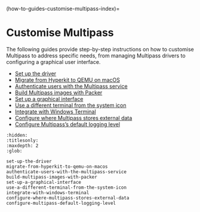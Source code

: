 (how-to-guides-customise-multipass-index)=
# Customise Multipass

The following guides provide step-by-step instructions on how to customise Multipass to address specific needs, from managing Multipass drivers to configuring a graphical user interface.

- [Set up the driver](set-up-the-driver)
- [Migrate from Hyperkit to QEMU on macOS](migrate-from-hyperkit-to-qemu-on-macos)
- [Authenticate users with the Multipass service](authenticate-users-with-the-multipass-service)
- [Build Multipass images with Packer](build-multipass-images-with-packer)
- [Set up a graphical interface](set-up-a-graphical-interface)
- [Use a different terminal from the system icon](use-a-different-terminal-from-the-system-icon)
- [Integrate with Windows Terminal](integrate-with-windows-terminal)
- [Configure where Multipass stores external data](configure-where-multipass-stores-external-data)
- [Configure Multipass’s default logging level](configure-multipass-default-logging-level)

<!-- REMOVED FROM DOCS AND MOVED TO COMMUNITY KNOWLEDGE
- [Use Multipass remotely](/)
-->

```{toctree}
:hidden:
:titlesonly:
:maxdepth: 2
:glob:

set-up-the-driver
migrate-from-hyperkit-to-qemu-on-macos
authenticate-users-with-the-multipass-service
build-multipass-images-with-packer
set-up-a-graphical-interface
use-a-different-terminal-from-the-system-icon
integrate-with-windows-terminal
configure-where-multipass-stores-external-data
configure-multipass-default-logging-level
```
